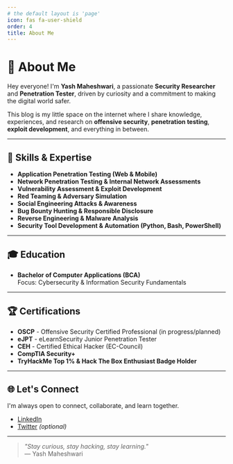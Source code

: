 ```yaml
---
# the default layout is 'page'
icon: fas fa-user-shield
order: 4
title: About Me
---
```


# 👋 About Me

Hey everyone! I'm **Yash Maheshwari**, a passionate **Security Researcher** and **Penetration Tester**, driven by curiosity and a commitment to making the digital world safer.

This blog is my little space on the internet where I share knowledge, experiences, and research on **offensive security**, **penetration testing**, **exploit development**, and everything in between.

---

## 🔐 Skills & Expertise

- **Application Penetration Testing (Web & Mobile)**
- **Network Penetration Testing & Internal Network Assessments**
- **Vulnerability Assessment & Exploit Development**
- **Red Teaming & Adversary Simulation**
- **Social Engineering Attacks & Awareness**
- **Bug Bounty Hunting & Responsible Disclosure**
- **Reverse Engineering & Malware Analysis**
- **Security Tool Development & Automation (Python, Bash, PowerShell)**

---

## 🎓 Education

- **Bachelor of Computer Applications (BCA)**  
  Focus: Cybersecurity & Information Security Fundamentals

---

## 🏆 Certifications

- **OSCP** - Offensive Security Certified Professional (in progress/planned)
- **eJPT** - eLearnSecurity Junior Penetration Tester
- **CEH** - Certified Ethical Hacker (EC-Council)
- **CompTIA Security+**
- **TryHackMe Top 1% & Hack The Box Enthusiast Badge Holder**

---

## 🌐 Let's Connect

I'm always open to connect, collaborate, and learn together.

- [LinkedIn](https://www.linkedin.com/in/yash-mahesh)
- [Twitter](https://twitter.com/0xb1ly) *(optional)*


---

> _"Stay curious, stay hacking, stay learning."_  
> — Yash Maheshwari
